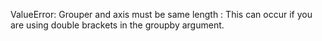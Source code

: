 ValueError: Grouper and axis must be same length
 : This can occur if you are using double brackets in the groupby argument.
